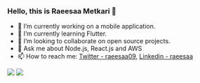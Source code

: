 ### Hello, this is Raeesaa Metkari 👋


- 🔭 I’m currently working on a mobile application.
- 🌱 I’m currently learning Flutter.
- 👯 I’m looking to collaborate on open source projects.
- 💬 Ask me about Node.js, React.js and AWS
- 📫 How to reach me: [Twitter - raeesaa09](https://twitter.com/raeesaa09), [Linkedin - raeesaa](https://www.linkedin.com/in/raeesaa/)


<img src="https://github-readme-stats.vercel.app/api/top-langs/?username=raeesaa&layout=compact&theme=radical">

<img src="https://github-readme-stats.vercel.app/api?username=raeesaa&show_icons=true&theme=radical&hide=contribs">

